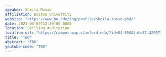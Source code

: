 ```yaml
---
speaker: Sheila Russo
affiliation: Boston University
website: "https://www.bu.edu/eng/profile/sheila-russo-phd/"
date: 2023-04-07T12:30:00-0000
location: Skilling Auditorium
location-url: "https://campus-map.stanford.edu/?id=04-550&lat=37.42697371527761&lng=-122.17280664808126&zoom=18&srch=undefined"
title: "TBD"
abstract: "TBD"
youtube-code: "TBD"
---
```

